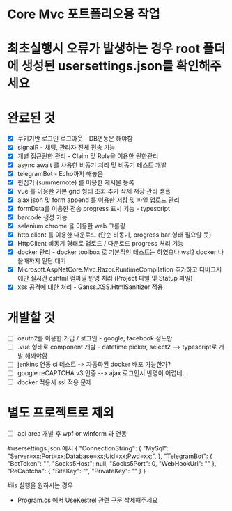 # Core Mvc 포트폴리오용 작업

# 최초실행시 오류가 발생하는 경우 root 폴더에 생성된 usersettings.json를 확인해주세요

# 완료된 것
- [x] 쿠키기반 로그인 로그아웃 - DB연동은 해야함
- [x] signalR - 채팅, 관리자 전체 전송 기능
- [x] 개별 접근권한 관리 - Claim 및 Role을 이용한 권한관리
- [x] async await 를 사용한 비동기 처리 및 비동기 테스트 개발
- [x] telegramBot - Echo까지 해놓음
- [x] 편집기 (summernote) 를 이용한 게시물 등록
- [x] vue 를 이용한 기본 grid 형태 조회 추가 삭제 저장 관리 샘플
- [x] ajax json 및 form append 를 이용한 저장 및 파일 업로드 관리 
- [x] formData를 이용한 전송 progress 표시 기능 - typescript
- [x] barcode 생성 기능
- [x] selenium chrome 을 이용한 web 크롤링
- [x] http client 를 이용한 다운로드 (단순 비동기, progress bar 형태 필요할 듯)
- [x] HttpClient 비동기 형태로 업로드 / 다운로드 progress 처리 기능
- [x] docker 관리 - docker toolbox 로 기본적인 테스트는 하였으나 wsl2 docker 나올때까지 일단 대기
- [x] Microsoft.AspNetCore.Mvc.Razor.RuntimeCompilation 추가하고 디버그시에만 실시간 cshtml 컴파일 반영 처리 (Project 파일 및 Statup 파일)
- [x] xss 공격에 대한 처리 - Ganss.XSS.HtmlSanitizer 적용
# 개발할 것
- [ ] oauth2를 이용한 가입 / 로그인 - google, facebook 정도만
- [ ] .vue 형태로 component 개발 - datetime picker, select2 --> typescript로 개발 해봐야함
- [ ] jenkins 연동 ci 테스트 -> 자동화된 docker 배포 가능한가?
- [ ] google reCAPTCHA v3 인증 --> ajax 로그인시 반영이 어렵네..
- [ ] docker 적용시 ssl 적용 문제

# 별도 프로젝트로 제외
- [ ] api area 개발 후 wpf or winform 과 연동

#usersettings.json 예시
{
  "ConnectionString": {
    "MySql": "Server=xx;Port=xx;Database=xx;Uid=xx;Pwd=xx;",
  },
  "TelegramBot": {
    "BotToken": "",
    "Socks5Host": null,
    "Socks5Port": 0,
    "WebHookUrl": ""
  },
  "ReCaptcha": {
    "SiteKey": "",
    "PrivateKey": ""
  }
}

#iis 실행을 원하시는 경우
 - Program.cs 에서 UseKestrel 관련 구문 삭제해주세요